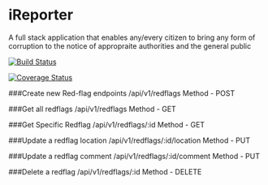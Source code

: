 # iReporter
A full stack application that enables any/every citizen to bring any form of corruption to the notice of appropraite authorities and the general public


[![Build Status](https://travis-ci.org/beejay1293/iReporter.svg?branch=develop)](https://travis-ci.org/beejay1293/iReporter)

[![Coverage Status](https://coveralls.io/repos/github/beejay1293/iReporter/badge.svg?branch=develop)](https://coveralls.io/github/beejay1293/iReporter?branch=develop)


###Create new Red-flag endpoints
/api/v1/redflags
Method - POST

###Get all redflags
/api/v1/redflags
Method - GET

###Get Specific Redflag
/api/v1/redflags/:id
Method - GET

###Update a redflag location
/api/v1/redflags/:id/location
Method - PUT

###Update a redflag comment
/api/v1/redflags/:id/comment
Method - PUT

###Delete a redflag
/api/v1/redflags/:id
Method - DELETE
